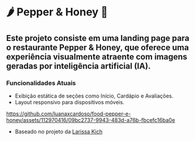# 🌶️ Pepper & Honey 🍯
## Este projeto consiste em uma landing page para o restaurante Pepper & Honey, que oferece uma experiência visualmente atraente com imagens geradas por inteligência artificial (IA).
### Funcionalidades Atuais
- Exibição estática de seções como Início, Cardápio e Avaliações.
- Layout responsivo para dispositivos móveis.


https://github.com/luanaxcardoso/food-pepper-e-honey/assets/112970416/09bc2737-9943-483d-a76b-fbcefc16ba0e



- Baseado no projeto da [Larissa Kich](https://github.com/Larissakich/landing-page-food-theme)

